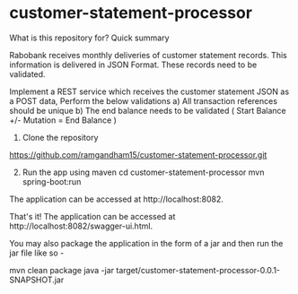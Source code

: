 # customer-statement-processor

What is this repository for?
Quick summary

Rabobank receives monthly deliveries of customer statement records. This information is delivered in JSON Format.
These records need to be validated.


Implement a REST service which receives the customer statement JSON as a POST data, Perform the below validations
 a) All transaction references should be unique
 b) The end balance needs to be validated ( Start Balance +/- Mutation = End Balance )

1. Clone the repository

https://github.com/ramgandham15/customer-statement-processor.git

2. Run the app using maven
cd customer-statement-processor
mvn spring-boot:run

The application can be accessed at http://localhost:8082.

That's it! The application can be accessed at http://localhost:8082/swagger-ui.html.

You may also package the application in the form of a jar and then run the jar file like so -

mvn clean package
java -jar target/customer-statement-processor-0.0.1-SNAPSHOT.jar
